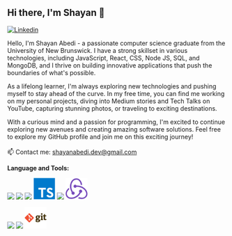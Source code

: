## Hi there, I'm Shayan 👋

[![Linkedin](https://img.shields.io/badge/-LinkedIn-blue?style=flat&logo=Linkedin&logoColor=white)](https://www.linkedin.com/in/shayanabd/)
<br/>

Hello, I'm Shayan Abedi - a passionate computer science graduate from the University of New Brunswick. I have a strong skillset in various technologies, including JavaScript, React, CSS, Node JS, SQL, and MongoDB, and I thrive on building innovative applications that push the boundaries of what's possible. 

As a lifelong learner, I'm always exploring new technologies and pushing myself to stay ahead of the curve. In my free time, you can find me working on my personal projects, diving into Medium stories and Tech Talks on YouTube, capturing stunning photos, or traveling to exciting destinations.

With a curious mind and a passion for programming, I'm excited to continue exploring new avenues and creating amazing software solutions. Feel free to explore my GitHub profile and join me on this exciting journey!
<br/>
<br/>
<span>📫 Contact me: <a href="mailto:shayanabedi.dev@gmail.com">shayanabedi.dev@gmail.com</a></div>

</details> 
  
**Language and Tools:** 

<code><img height="50" src="https://github.com/konpa/devicon/blob/master/icons/html5/html5-original.svg"></code>
<code><img height="50" src="https://github.com/konpa/devicon/blob/master/icons/css3/css3-original.svg"></code>
<code><img height="50" src="https://github.com/konpa/devicon/blob/master/icons/javascript/javascript-plain.svg"></code>
<code><img height="50" src="https://github.com/devicons/devicon/blob/master/icons/typescript/typescript-original.svg"></code>
<code><img height="50" src="https://github.com/konpa/devicon/blob/master/icons/react/react-original-wordmark.svg"></code>
<code><img height="50" src="https://github.com/devicons/devicon/blob/master/icons/redux/redux-original.svg"></code>

<code><img height="50" src="https://github.com/konpa/devicon/blob/master/icons/nodejs/nodejs-original.svg"></code>
<code><img height="50" src="https://github.com/konpa/devicon/blob/master/icons/python/python-original.svg"></code>
<code><img height="50" src="https://raw.githubusercontent.com/github/explore/80688e429a7d4ef2fca1e82350fe8e3517d3494d/topics/git/git.png"></code>
<!-- 
![Shayan github stats](https://github-readme-stats.vercel.app/api?username=ShayanAbedi&show_icons=true&theme=tokyonight) -->
